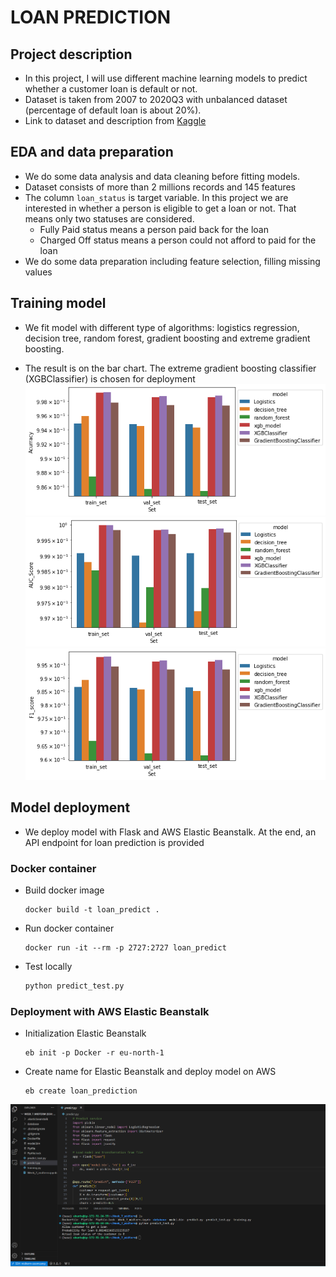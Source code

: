 # LOAN PREDICTION
## Project description
- In this project, I will use different machine learning models to predict whether a customer loan is default or not.
- Dataset is taken from 2007 to 2020Q3 with unbalanced dataset (percentage of default loan is about 20%).
- Link to dataset and description from [Kaggle](https://www.kaggle.com/datasets/ethon0426/lending-club-20072020q1)

## EDA and data preparation
- We do some data analysis and data cleaning before fitting models.
- Dataset consists of more than 2 millions records and 145 features
- The column `loan_status` is target variable. In this project we are interested in whether a person is eligible to get a loan or not. That means only two statuses are considered. 
    - Fully Paid status means a person paid back for the loan
    - Charged Off status means a person could not afford to paid for the loan
- We do some data preparation including feature selection, filling missing values

## Training model
- We fit model with different type of algorithms: logistics regression, decision tree, random forest, gradient boosting and extreme gradient boosting.

- The result is on the bar chart. The extreme gradient boosting classifier (XGBClassifier) is chosen for deployment
![image](./pictures/accuracy.png)
![image](./pictures/auc_score.png)
![image](./pictures/f1_score.png)

## Model deployment
- We deploy model with Flask and AWS Elastic Beanstalk. At the end, an API endpoint for loan prediction is provided
### Docker container
    
- Build docker image
    
    ```
    docker build -t loan_predict .
    ```
- Run docker container
    ```
    docker run -it --rm -p 2727:2727 loan_predict
    ```
- Test locally

    ```py
    python predict_test.py
    ```

### Deployment with AWS Elastic Beanstalk
- Initialization Elastic Beanstalk
    ```
    eb init -p Docker -r eu-north-1
    ```
- Create name for Elastic Beanstalk and deploy model on AWS
    ```
    eb create loan_prediction
    ```


![image](./pictures/elastic_beanstalk.png)




